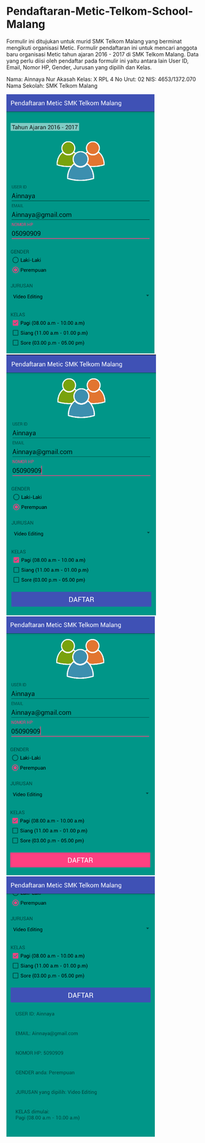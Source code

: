 # Pendaftaran-Metic-Telkom-School-Malang
Formulir ini ditujukan untuk murid SMK Telkom Malang yang berminat mengikuti organisasi Metic.
Formulir pendaftaran ini untuk mencari anggota baru organisasi Metic tahun ajaran 2016 - 2017 di SMK Telkom Malang.
Data yang perlu diisi oleh pendaftar pada formulir ini yaitu antara lain User ID, Email, Nomor HP, Gender, Jurusan yang dipilih dan Kelas.

Nama: Ainnaya Nur Akasah
Kelas: X RPL 4
No Urut: 02
NIS: 4653/1372.070
Nama Sekolah: SMK Telkom Malang

![ScreenShoot1](https://github.com/Ainnaya/Pendaftaran-Metic-Telkom-School-Malang/blob/master/XIRPL4%2302%23Tugas1%23Screenshoot1.PNG)
![ScreenShoot2](https://github.com/Ainnaya/Pendaftaran-Metic-Telkom-School-Malang/blob/master/XIRPL4%2302%23Tugas1%23Screenshoot2.PNG)
![ScreenShoot3](https://github.com/Ainnaya/Pendaftaran-Metic-Telkom-School-Malang/blob/master/XIRPL4%2302%23Tugas1%23Screenshoot3.png)
![ScreenShoot4](https://github.com/Ainnaya/Pendaftaran-Metic-Telkom-School-Malang/blob/master/XIRPL4%2302%23Tugas1%23Screenshoot4.PNG)
